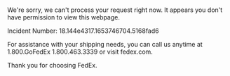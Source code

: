  	


 	

We're sorry, we can't process your request right now. It appears you don't have permission to view this webpage.


Incident Number: 18.144e4317.1653746704.5168fad6





For assistance with your shipping needs, you can call us anytime at 1.800.GoFedEx 1.800.463.3339 or visit fedex.com.




Thank you for choosing FedEx.
